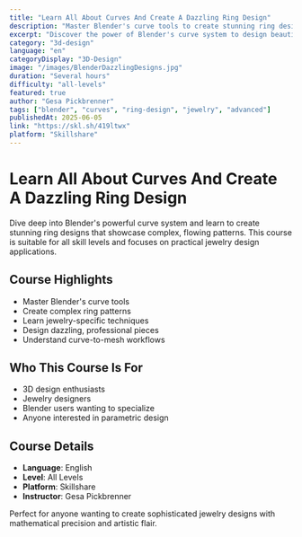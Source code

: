 ```yaml
---
title: "Learn All About Curves And Create A Dazzling Ring Design"
description: "Master Blender's curve tools to create stunning ring designs. Learn advanced techniques for creating complex jewelry pieces with flowing, elegant curves."
excerpt: "Discover the power of Blender's curve system to design beautiful, intricate ring patterns that will dazzle and impress."
category: "3d-design"
language: "en"
categoryDisplay: "3D-Design"
image: "/images/BlenderDazzlingDesigns.jpg"
duration: "Several hours"
difficulty: "all-levels"
featured: true
author: "Gesa Pickbrenner"
tags: ["blender", "curves", "ring-design", "jewelry", "advanced"]
publishedAt: 2025-06-05
link: "https://skl.sh/419ltwx"
platform: "Skillshare"
---
```


# Learn All About Curves And Create A Dazzling Ring Design

Dive deep into Blender's powerful curve system and learn to create stunning ring designs that showcase complex, flowing patterns. This course is suitable for all skill levels and focuses on practical jewelry design applications.

## Course Highlights

- Master Blender's curve tools
- Create complex ring patterns
- Learn jewelry-specific techniques
- Design dazzling, professional pieces
- Understand curve-to-mesh workflows

## Who This Course Is For

- 3D design enthusiasts
- Jewelry designers
- Blender users wanting to specialize
- Anyone interested in parametric design

## Course Details

- **Language**: English
- **Level**: All Levels
- **Platform**: Skillshare
- **Instructor**: Gesa Pickbrenner

Perfect for anyone wanting to create sophisticated jewelry designs with mathematical precision and artistic flair.
